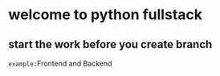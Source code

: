 # welcome to python fullstack 
## start the work before you create branch
`example:`Frontend and Backend 
